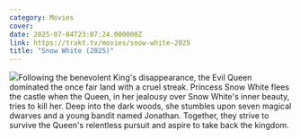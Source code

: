 ```yaml
---
category: Movies
cover: 
date: 2025-07-04T23:07:24.000000Z
link: https://trakt.tv/movies/snow-white-2025
title: "Snow White (2025)"
---
```


![](https://walter-r2.trakt.tv/images/movies/000/293/904/fanarts/thumb/967a095b1f.jpg)Following the benevolent King's disappearance, the Evil Queen dominated the once fair land with a cruel streak. Princess Snow White flees the castle when the Queen, in her jealousy over Snow White's inner beauty, tries to kill her. Deep into the dark woods, she stumbles upon seven magical dwarves and a young bandit named Jonathan. Together, they strive to survive the Queen's relentless pursuit and aspire to take back the kingdom.
